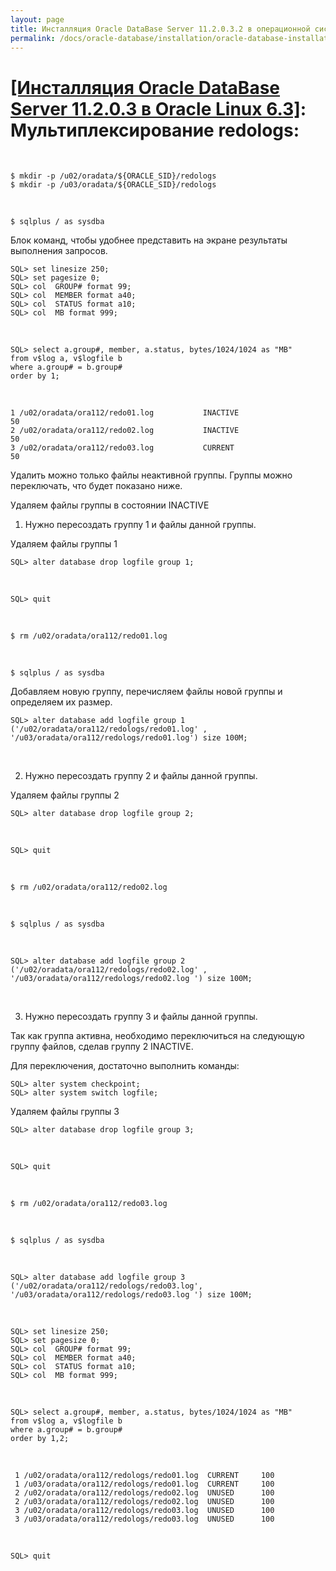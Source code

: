 ```yaml
---
layout: page
title: Инсталляция Oracle DataBase Server 11.2.0.3.2 в операционной системе Oracle Linux 6.3 x86_64
permalink: /docs/oracle-database/installation/oracle-database-installation/single-instance/simple/linux/6.3/oracle/11.2/oracle-multiplex-redologs/
---
```


# <a href="/docs/oracle-database/installation/oracle-database-installation/single-instance/simple/linux/6.3/oracle/11.2/">[Инсталляция Oracle DataBase Server 11.2.0.3 в Oracle Linux 6.3]</a>: Мультиплексирование redologs:


<br/>

	$ mkdir -p /u02/oradata/${ORACLE_SID}/redologs
	$ mkdir -p /u03/oradata/${ORACLE_SID}/redologs


<br/>


	$ sqlplus / as sysdba


Блок команд, чтобы удобнее представить на экране результаты выполнения запросов.


	SQL> set linesize 250;
	SQL> set pagesize 0;
	SQL> col  GROUP# format 99;
	SQL> col  MEMBER format a40;
	SQL> col  STATUS format a10;
	SQL> col  MB format 999;

<br/>


	SQL> select a.group#, member, a.status, bytes/1024/1024 as "MB"
	from v$log a, v$logfile b
	where a.group# = b.group#
	order by 1;

<br/>

	1 /u02/oradata/ora112/redo01.log           INACTIVE                         50
	2 /u02/oradata/ora112/redo02.log           INACTIVE                         50
	3 /u02/oradata/ora112/redo03.log           CURRENT                         50


Удалить можно только файлы неактивной группы. Группы можно переключать, что будет показано ниже.  

Удаляем файлы группы в состоянии INACTIVE


1) Нужно пересоздать группу 1 и файлы данной группы.

Удаляем файлы группы 1

	SQL> alter database drop logfile group 1;

<br/>

	SQL> quit



<br/>

	$ rm /u02/oradata/ora112/redo01.log

<br/>

	$ sqlplus / as sysdba


Добавляем новую группу, перечисляем файлы новой группы и определяем их размер.


	SQL> alter database add logfile group 1 ('/u02/oradata/ora112/redologs/redo01.log' , '/u03/oradata/ora112/redologs/redo01.log') size 100M;

<br/>

2) Нужно пересоздать группу 2 и файлы данной группы.

Удаляем файлы группы 2


	SQL> alter database drop logfile group 2;

<br/>

	SQL> quit

<br/>

	$ rm /u02/oradata/ora112/redo02.log

<br/>

	$ sqlplus / as sysdba


<br/>

	SQL> alter database add logfile group 2 ('/u02/oradata/ora112/redologs/redo02.log' , '/u03/oradata/ora112/redologs/redo02.log ') size 100M;


<br/>

3) Нужно пересоздать группу 3 и файлы данной группы.

Так как группа активна, необходимо переключиться на следующую группу файлов, сделав группу 2 INACTIVE.


Для переключения, достаточно выполнить команды:


	SQL> alter system checkpoint;
	SQL> alter system switch logfile;


Удаляем файлы группы 3


	SQL> alter database drop logfile group 3;

<br/>

	SQL> quit

<br/>

	$ rm /u02/oradata/ora112/redo03.log


<br/>

	$ sqlplus / as sysdba


<br/>

	SQL> alter database add logfile group 3 ('/u02/oradata/ora112/redologs/redo03.log', '/u03/oradata/ora112/redologs/redo03.log ') size 100M;

<br/>

	SQL> set linesize 250;
	SQL> set pagesize 0;
	SQL> col  GROUP# format 99;
	SQL> col  MEMBER format a40;
	SQL> col  STATUS format a10;
	SQL> col  MB format 999;

<br/>

	SQL> select a.group#, member, a.status, bytes/1024/1024 as "MB"
	from v$log a, v$logfile b
	where a.group# = b.group#
	order by 1,2;

<br/>

     1 /u02/oradata/ora112/redologs/redo01.log  CURRENT     100
     1 /u03/oradata/ora112/redologs/redo01.log  CURRENT     100
     2 /u02/oradata/ora112/redologs/redo02.log  UNUSED      100
     2 /u03/oradata/ora112/redologs/redo02.log  UNUSED      100
     3 /u02/oradata/ora112/redologs/redo03.log  UNUSED      100
     3 /u03/oradata/ora112/redologs/redo03.log  UNUSED      100

<br/>

	SQL> quit
